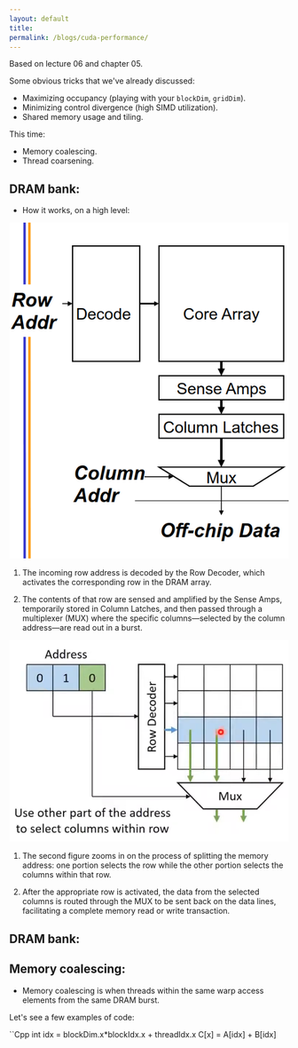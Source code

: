 ```yaml
---
layout: default
title:
permalink: /blogs/cuda-performance/
---
```


Based on lecture 06 and chapter 05.

Some obvious tricks that we've already discussed:

* Maximizing occupancy (playing with your `blockDim`, `gridDim`).
* Minimizing control divergence (high SIMD utilization).
* Shared memory usage and tiling.

This time:
* Memory coalescing.
* Thread coarsening.

## DRAM bank:

* How it works, on a high level:

![dram-bank](/src/media-gpu/dram/dram-bank-clear.png)

1. The incoming row address is decoded by the Row Decoder, which activates the corresponding row in the DRAM array.

2. The contents of that row are sensed and amplified by the Sense Amps, temporarily stored in Column Latches, and then passed through a multiplexer (MUX) where the specific columns—selected by the column address—are read out in a burst. 

![dram-bank](/src/media-gpu/dram/row-col-adr.png)

1. The second figure zooms in on the process of splitting the memory address: one portion selects the row while the other portion selects the columns within that row. 

2. After the appropriate row is activated, the data from the selected columns is routed through the MUX to be sent back on the data lines, facilitating a complete memory read or write transaction.

## DRAM bank:


## Memory coalescing:

* Memory coalescing is when threads within the same warp access elements from the same DRAM burst. 


Let's see a few examples of code:


``Cpp
int idx = blockDim.x*blockIdx.x + threadIdx.x
C[x] = A[idx] + B[idx]
```


